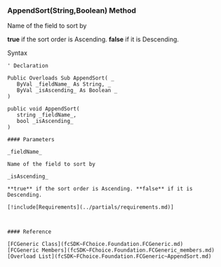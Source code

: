 ﻿### AppendSort(String,Boolean) Method

Name of the field to sort by

**true** if the sort order is Ascending. **false** if it is Descending.

Syntax

```vbnet
' Declaration

Public Overloads Sub AppendSort( _
   ByVal _fieldName_ As String, _
   ByVal _isAscending_ As Boolean _
) 

public void AppendSort( 
   string _fieldName_,
   bool _isAscending_
)

#### Parameters

_fieldName_

Name of the field to sort by

_isAscending_

**true** if the sort order is Ascending. **false** if it is Descending.

[!include[Requirements](../partials/requirements.md)]



#### Reference

[FCGeneric Class](fcSDK~FChoice.Foundation.FCGeneric.md)  
[FCGeneric Members](fcSDK~FChoice.Foundation.FCGeneric_members.md)  
[Overload List](fcSDK~FChoice.Foundation.FCGeneric~AppendSort.md)